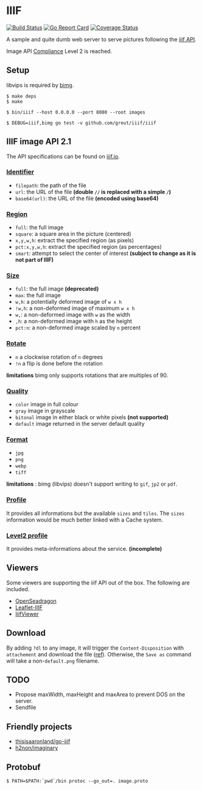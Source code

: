 # IIIF

[![Build Status](https://travis-ci.org/greut/iiif.svg?branch=master)](https://travis-ci.org/greut/iiif) [![Go Report Card](https://goreportcard.com/badge/github.com/greut/iiif)](https://goreportcard.com/report/github.com/greut/iiif) [![Coverage Status](https://coveralls.io/repos/github/greut/iiif/badge.svg?branch=master)](https://coveralls.io/github/greut/iiif?branch=master)

A sample and quite dumb web server to serve pictures following the [iiif API](http://iiif.io/).

Image API [Compliance](http://iiif.io/api/image/2.1/compliance/) Level 2 is reached.

## Setup

libvips is required by [bimg](https://github.com/h2non/bimg/).

```
$ make deps
$ make

$ bin/iiif --host 0.0.0.0 --port 8080 --root images

$ DEBUG=iiif,bimg go test -v github.com/greut/iiif/iiif
```

## IIIF image API 2.1

The API specifications can be found on [iiif.io](http://iiif.io/api/image/2.1/index.html).

### [Identifier](http://iiif.io/api/image/2.1/#identifier)

- `filepath`: the path of the file
- `url`: the URL of the file **(double `//` is replaced with a simple `/`)**
- `base64(url)`: the URL of the file **(encoded using base64)**

### [Region](http://iiif.io/api/image/2.1/index.html#region)

- `full`: the full image
- `square`: a square area in the picture (centered)
- `x,y,w,h`: extract the specified region (as pixels)
- `pct:x,y,w,h`: extract the specified region (as percentages)
- `smart`: attempt to select the center of interest **(subject to change as it is not part of IIIF)**

### [Size](http://iiif.io/api/image/2.1/index.html#size)

- `full`: the full image **(deprecated)**
- `max`: the full image
- `w,h`: a potentially deformed image of `w x h`
- `!w,h`: a non-deformed image of maximum `w x h`
- `w,`: a non-deformed image with `w` as the width
- `,h`: a non-deformed image with `h` as the height
- `pct:n`: a non-deformed image scaled by `n` percent

### [Rotate](http://iiif.io/api/image/2.1/index.html#rotation)

- `n` a clockwise rotation of `n` degrees
- `!n` a flip is done before the rotation

**limitations** bimg only supports rotations that are multiples of 90.

### [Quality](http://iiif.io/api/image/2.1/index.html#quality)

- `color` image in full colour
- `gray` image in grayscale
- `bitonal` image in either black or white pixels **(not supported)**
- `default` image returned in the server default quality

### [Format](http://iiif.io/api/image/2.1/index.html#format)

- `jpg`
- `png`
- `webp`
- `tiff`

**limitations** : bimg (libvips) doesn't support writing to `gif`, `jp2` or `pdf`.

### [Profile](http://iiif.io/api/image/2.1/#image-information)

It provides all informations but the available `sizes` and `tiles`. The `sizes` information would be much better linked with a Cache system.

### [Level2 profile](http://iiif.io/api/image/2.1/#profile-description)

It provides meta-informations about the service. **(incomplete)**

## Viewers

Some viewers are supporting the iiif API out of the box. The following are included.

- [OpenSeadragon](http://openseadragon.github.io/)
- [Leaflet-IIIF](https://github.com/mejackreed/Leaflet-IIIF)
- [IiifViewer](https://github.com/klokantech/iiifviewer)

## Download

By adding `?dl` to any image, it will trigger the `Content-Disposition` with `attachement` and download the file ([ref](http://iiif.io/api/image/2.1/#a-implementation-notes)). Otherwise, the `Save as` command will take a non-`default.png` filename.

## TODO

- Propose maxWidth, maxHeight and maxArea to prevent DOS on the server.
- Sendfile

## Friendly projects

- [thisisaaronland/go-iiif](https://github.com/thisisaaronland/go-iiif)
- [h2non/imaginary](https://github.com/h2non/imaginary)

## Protobuf

```console
$ PATH=$PATH:`pwd`/bin protoc --go_out=. image.proto
```
